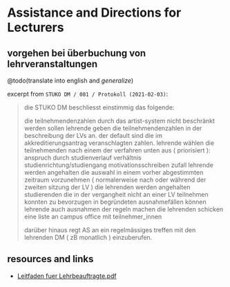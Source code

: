# Assistance and Directions for Lecturers

## vorgehen bei überbuchung von lehrveranstaltungen

@todo(translate into english and *generalize*)

excerpt from `STUKO DM / 081 / Protokoll (2021-02-03)`:

> die STUKO DM beschliesst einstimmig das folgende:
> 
> die teilnehmendenzahlen durch das artist-system nicht beschränkt werden sollen
> lehrende geben die teilnehmendenzahlen in der beschreibung der LVs an. der default sind die im akkreditierungsantrag veranschlagten zahlen.
> lehrende wählen die teilnehmenden nach einem der verfahren unten aus ( priorisiert ):
> anspruch durch studienverlauf
> verhältnis studienrichtung/studiengang
> motivationsschreiben
> zufall
> lehrende werden angehalten die auswahl in einem vorher abgestimmten zeitraum vorzunehmen ( normalerweise nach oder während der zweiten sitzung der LV ) 
> die lehrenden werden angehalten studierenden die in der vergangheit nicht an einer LV teilnehmen konnten zu bevorzugen
> in begründeten ausnahmefällen können lehrende auch ausnahmen der regeln machen 
> die lehrenden schicken eine liste an campus office mit teilnehmer_innen
> 
> darüber hinaus regt AS an ein regelmässiges treffen mit den lehrenden DM ( zB monatlich ) einzuberufen.

## resources and links

- [Leitfaden fuer Lehrbeauftragte.pdf](http://dm-hb.de/lf)
